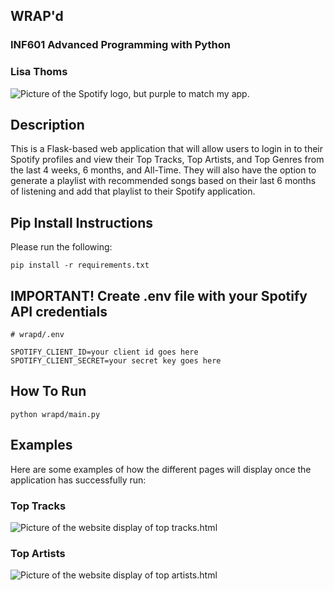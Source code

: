 ## WRAP'd

### INF601 Advanced Programming with Python
### Lisa Thoms

![Picture of the Spotify logo, but purple to match my app. ](https://icones.pro/wp-content/uploads/2021/04/icone-spotify-violet.png)

## Description
This is a Flask-based web application that will allow users to login in to their Spotify profiles
and view their Top Tracks, Top Artists, and Top Genres from the last 4 weeks, 6 months, and All-Time.
They will also have the option to generate a playlist with recommended songs based on their last 6 months
of listening and add that playlist to their Spotify application. 

 ## Pip Install Instructions
Please run the following:
```
pip install -r requirements.txt
```

## IMPORTANT! Create .env file with your Spotify API credentials
```
# wrapd/.env

SPOTIFY_CLIENT_ID=your client id goes here
SPOTIFY_CLIENT_SECRET=your secret key goes here

```

## How To Run

```
python wrapd/main.py
```

## Examples
Here are some examples of how the different pages will display once the application has successfully run:

### Top Tracks
![Picture of the website display of top tracks.html ](https://i.ibb.co/pRLsk9J/tracks.png)

### Top Artists
![Picture of the website display of top artists.html ](https://i.ibb.co/Fb99cyV/Screenshot-2023-12-13-at-3-49-32-PM.png)